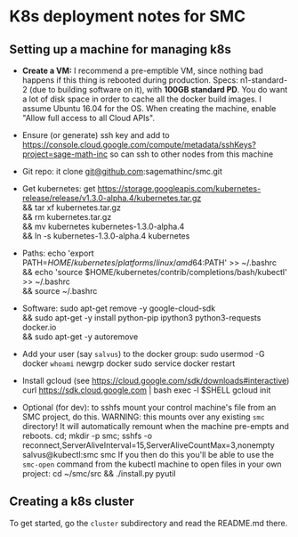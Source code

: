 # K8s deployment notes for SMC

## Setting up a machine for managing k8s

- **Create a VM:**  I recommend a pre-emptible VM, since nothing bad happens if this thing is rebooted during production.  Specs: n1-standard-2 (due to building software on it), with **100GB standard PD**.  You do want a lot of disk space in order to cache all the docker build images.  I assume Ubuntu 16.04 for the OS.  When creating the machine, enable "Allow full access to all Cloud APIs".

- Ensure (or generate) ssh key and add to https://console.cloud.google.com/compute/metadata/sshKeys?project=sage-math-inc so can ssh to other nodes from this machine
- Git repo:
	it clone git@github.com:sagemathinc/smc.git
- Get kubernetes:
	get https://storage.googleapis.com/kubernetes-release/release/v1.3.0-alpha.4/kubernetes.tar.gz \
      && tar xf kubernetes.tar.gz \
      && rm kubernetes.tar.gz \
      && mv kubernetes kubernetes-1.3.0-alpha.4 \
      && ln -s kubernetes-1.3.0-alpha.4 kubernetes
- Paths:
      echo 'export PATH=$HOME/kubernetes/platforms/linux/amd64:$PATH' >> ~/.bashrc \
      && echo 'source $HOME/kubernetes/contrib/completions/bash/kubectl' >> ~/.bashrc \
      && source ~/.bashrc
- Software:
	  sudo apt-get remove -y google-cloud-sdk \
      && sudo apt-get -y install python-pip ipython3 python3-requests docker.io \
      && sudo apt-get -y autoremove
- Add your user (say `salvus`) to the docker group:
	  sudo usermod -G docker `whoami`
      newgrp docker
      sudo service docker restart
- Install gcloud (see https://cloud.google.com/sdk/downloads#interactive)
	  curl https://sdk.cloud.google.com | bash
      exec -l $SHELL
      gcloud init
- Optional (for dev): to sshfs mount your control machine's file from an SMC project, do this.  WARNING: this mounts over any existing `smc` directory!  It will automatically remount when the machine pre-empts and reboots.
	  cd; mkdir -p smc; sshfs -o reconnect,ServerAliveInterval=15,ServerAliveCountMax=3,nonempty salvus@kubectl:smc smc
If you then do this you'll be able to use the `smc-open` command from the kubectl machine to open files in your own project:
	  cd ~/smc/src && ./install.py pyutil


## Creating a k8s cluster

To get started, go the `cluster` subdirectory and read the README.md there.
